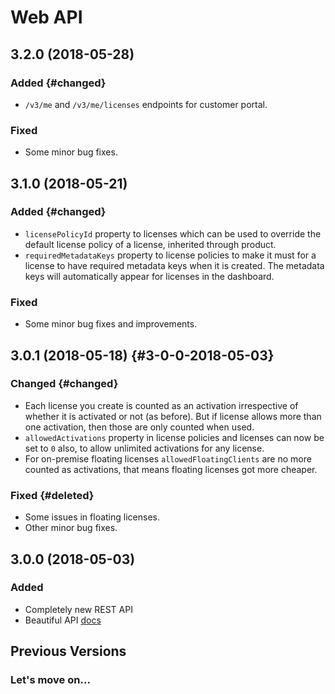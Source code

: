 # Web API

## 3.2.0 \(2018-05-28\)

### Added {#changed}

* `/v3/me` and `/v3/me/licenses` endpoints for customer portal.

### Fixed

* Some minor bug fixes.

## 3.1.0 \(2018-05-21\)

### Added {#changed}

* `licensePolicyId` property to licenses which can be used to override the default license policy of a license, inherited through product.
* `requiredMetadataKeys` property to license policies to make it must for a license to have required metadata keys when it is created. The metadata keys will automatically appear for licenses in the dashboard.

### Fixed

* Some minor bug fixes and improvements.

## 3.0.1 \(2018-05-18\) {#3-0-0-2018-05-03}

### Changed {#changed}

* Each license you create is counted as an activation irrespective of whether it is activated or not \(as before\). But if license allows more than one activation, then those are only counted when used.
* `allowedActivations` property in license policies and licenses can now be set to `0` also, to allow unlimited activations for any license.
* For on-premise floating licenses `allowedFloatingClients` are no more counted as activations, that means floating licenses got more cheaper.

### Fixed {#deleted}

* Some issues in floating licenses.
* Other minor bug fixes.

## 3.0.0 \(2018-05-03\)

### Added

* Completely new REST API
* Beautiful API [docs](https://api.cryptlex.com/v3/docs)

## Previous Versions

### Let's move on...

